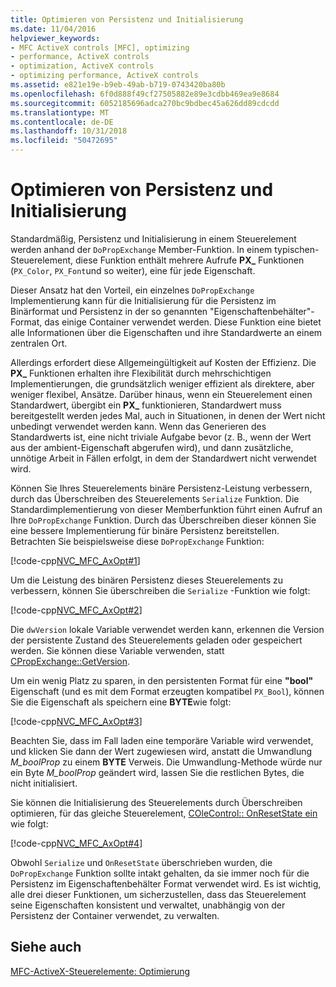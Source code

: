 ```yaml
---
title: Optimieren von Persistenz und Initialisierung
ms.date: 11/04/2016
helpviewer_keywords:
- MFC ActiveX controls [MFC], optimizing
- performance, ActiveX controls
- optimization, ActiveX controls
- optimizing performance, ActiveX controls
ms.assetid: e821e19e-b9eb-49ab-b719-0743420ba80b
ms.openlocfilehash: 6f0d888f49cf27505882e89e3cdbb469ea9e8684
ms.sourcegitcommit: 6052185696adca270bc9bdbec45a626dd89cdcdd
ms.translationtype: MT
ms.contentlocale: de-DE
ms.lasthandoff: 10/31/2018
ms.locfileid: "50472695"
---
```

# <a name="optimizing-persistence-and-initialization"></a>Optimieren von Persistenz und Initialisierung

Standardmäßig, Persistenz und Initialisierung in einem Steuerelement werden anhand der `DoPropExchange` Member-Funktion. In einem typischen-Steuerelement, diese Funktion enthält mehrere Aufrufe **PX_** Funktionen (`PX_Color`, `PX_Font`und so weiter), eine für jede Eigenschaft.

Dieser Ansatz hat den Vorteil, ein einzelnes `DoPropExchange` Implementierung kann für die Initialisierung für die Persistenz im Binärformat und Persistenz in der so genannten "Eigenschaftenbehälter"-Format, das einige Container verwendet werden. Diese Funktion eine bietet alle Informationen über die Eigenschaften und ihre Standardwerte an einem zentralen Ort.

Allerdings erfordert diese Allgemeingültigkeit auf Kosten der Effizienz. Die **PX_** Funktionen erhalten ihre Flexibilität durch mehrschichtigen Implementierungen, die grundsätzlich weniger effizient als direktere, aber weniger flexibel, Ansätze. Darüber hinaus, wenn ein Steuerelement einen Standardwert, übergibt ein **PX_** funktionieren, Standardwert muss bereitgestellt werden jedes Mal, auch in Situationen, in denen der Wert nicht unbedingt verwendet werden kann. Wenn das Generieren des Standardwerts ist, eine nicht triviale Aufgabe bevor (z. B., wenn der Wert aus der ambient-Eigenschaft abgerufen wird), und dann zusätzliche, unnötige Arbeit in Fällen erfolgt, in dem der Standardwert nicht verwendet wird.

Können Sie Ihres Steuerelements binäre Persistenz-Leistung verbessern, durch das Überschreiben des Steuerelements `Serialize` Funktion. Die Standardimplementierung von dieser Memberfunktion führt einen Aufruf an Ihre `DoPropExchange` Funktion. Durch das Überschreiben dieser können Sie eine bessere Implementierung für binäre Persistenz bereitstellen. Betrachten Sie beispielsweise diese `DoPropExchange` Funktion:

[!code-cpp[NVC_MFC_AxOpt#1](../mfc/codesnippet/cpp/optimizing-persistence-and-initialization_1.cpp)]

Um die Leistung des binären Persistenz dieses Steuerelements zu verbessern, können Sie überschreiben die `Serialize` -Funktion wie folgt:

[!code-cpp[NVC_MFC_AxOpt#2](../mfc/codesnippet/cpp/optimizing-persistence-and-initialization_2.cpp)]

Die `dwVersion` lokale Variable verwendet werden kann, erkennen die Version der persistente Zustand des Steuerelements geladen oder gespeichert werden. Sie können diese Variable verwenden, statt [CPropExchange::GetVersion](../mfc/reference/cpropexchange-class.md#getversion).

Um ein wenig Platz zu sparen, in den persistenten Format für eine **"bool"** Eigenschaft (und es mit dem Format erzeugten kompatibel `PX_Bool`), können Sie die Eigenschaft als speichern eine **BYTE**wie folgt:

[!code-cpp[NVC_MFC_AxOpt#3](../mfc/codesnippet/cpp/optimizing-persistence-and-initialization_3.cpp)]

Beachten Sie, dass im Fall laden eine temporäre Variable wird verwendet, und klicken Sie dann der Wert zugewiesen wird, anstatt die Umwandlung *M_boolProp* zu einem **BYTE** Verweis. Die Umwandlung-Methode würde nur ein Byte *M_boolProp* geändert wird, lassen Sie die restlichen Bytes, die nicht initialisiert.

Sie können die Initialisierung des Steuerelements durch Überschreiben optimieren, für das gleiche Steuerelement, [COleControl:: OnResetState ein](../mfc/reference/colecontrol-class.md#onresetstate) wie folgt:

[!code-cpp[NVC_MFC_AxOpt#4](../mfc/codesnippet/cpp/optimizing-persistence-and-initialization_4.cpp)]

Obwohl `Serialize` und `OnResetState` überschrieben wurden, die `DoPropExchange` Funktion sollte intakt gehalten, da sie immer noch für die Persistenz im Eigenschaftenbehälter Format verwendet wird. Es ist wichtig, alle drei dieser Funktionen, um sicherzustellen, dass das Steuerelement seine Eigenschaften konsistent und verwaltet, unabhängig von der Persistenz der Container verwendet, zu verwalten.

## <a name="see-also"></a>Siehe auch

[MFC-ActiveX-Steuerelemente: Optimierung](../mfc/mfc-activex-controls-optimization.md)

